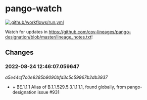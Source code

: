 # pango-watch 

[![.github/workflows/run.yml](https://github.com/MDU-PHL/pango-watch/actions/workflows/run.yml/badge.svg)](https://github.com/MDU-PHL/pango-watch/actions/workflows/run.yml)

Watch for updates in https://github.com/cov-lineages/pango-designation/blob/master/lineage_notes.txt!

## Changes
### 2022-08-24 12:46:07.059647
*a5e44cf7c0e9285b9090bfd3c5c59967b2db3937*
- \+ BE.1.1.1	Alias of B.1.1.529.5.3.1.1.1.1, found globally, from pango-designation issue #931
